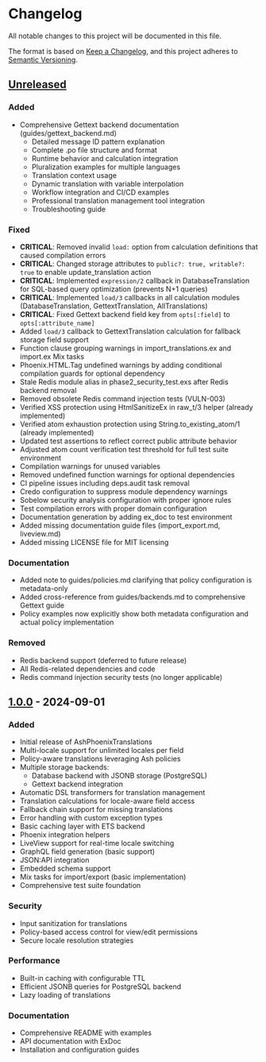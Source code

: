 # Changelog

All notable changes to this project will be documented in this file.

The format is based on [Keep a Changelog](https://keepachangelog.com/en/1.0.0/),
and this project adheres to [Semantic Versioning](https://semver.org/spec/v2.0.0.html).

## [Unreleased]

### Added
- Comprehensive Gettext backend documentation (guides/gettext_backend.md)
  - Detailed message ID pattern explanation
  - Complete .po file structure and format
  - Runtime behavior and calculation integration
  - Pluralization examples for multiple languages
  - Translation context usage
  - Dynamic translation with variable interpolation
  - Workflow integration and CI/CD examples
  - Professional translation management tool integration
  - Troubleshooting guide

### Fixed
- **CRITICAL**: Removed invalid `load:` option from calculation definitions that caused compilation errors
- **CRITICAL**: Changed storage attributes to `public?: true, writable?: true` to enable update_translation action
- **CRITICAL**: Implemented `expression/2` callback in DatabaseTranslation for SQL-based query optimization (prevents N+1 queries)
- **CRITICAL**: Implemented `load/3` callbacks in all calculation modules (DatabaseTranslation, GettextTranslation, AllTranslations)
- **CRITICAL**: Fixed Gettext backend field key from `opts[:field]` to `opts[:attribute_name]`
- Added `load/3` callback to GettextTranslation calculation for fallback storage field support
- Function clause grouping warnings in import_translations.ex and import.ex Mix tasks
- Phoenix.HTML.Tag undefined warnings by adding conditional compilation guards for optional dependency
- Stale Redis module alias in phase2_security_test.exs after Redis backend removal
- Removed obsolete Redis command injection tests (VULN-003)
- Verified XSS protection using HtmlSanitizeEx in raw_t/3 helper (already implemented)
- Verified atom exhaustion protection using String.to_existing_atom/1 (already implemented)
- Updated test assertions to reflect correct public attribute behavior
- Adjusted atom count verification test threshold for full test suite environment
- Compilation warnings for unused variables
- Removed undefined function warnings for optional dependencies
- CI pipeline issues including deps.audit task removal
- Credo configuration to suppress module dependency warnings
- Sobelow security analysis configuration with proper ignore rules
- Test compilation errors with proper domain configuration
- Documentation generation by adding ex_doc to test environment
- Added missing documentation guide files (import_export.md, liveview.md)
- Added missing LICENSE file for MIT licensing

### Documentation
- Added note to guides/policies.md clarifying that policy configuration is metadata-only
- Added cross-reference from guides/backends.md to comprehensive Gettext guide
- Policy examples now explicitly show both metadata configuration and actual policy implementation

### Removed
- Redis backend support (deferred to future release)
- All Redis-related dependencies and code
- Redis command injection security tests (no longer applicable)

## [1.0.0] - 2024-09-01

### Added
- Initial release of AshPhoenixTranslations
- Multi-locale support for unlimited locales per field
- Policy-aware translations leveraging Ash policies
- Multiple storage backends:
  - Database backend with JSONB storage (PostgreSQL)
  - Gettext backend integration
- Automatic DSL transformers for translation management
- Translation calculations for locale-aware field access
- Fallback chain support for missing translations
- Error handling with custom exception types
- Basic caching layer with ETS backend
- Phoenix integration helpers
- LiveView support for real-time locale switching
- GraphQL field generation (basic support)
- JSON:API integration
- Embedded schema support
- Mix tasks for import/export (basic implementation)
- Comprehensive test suite foundation

### Security
- Input sanitization for translations
- Policy-based access control for view/edit permissions
- Secure locale resolution strategies

### Performance
- Built-in caching with configurable TTL
- Efficient JSONB queries for PostgreSQL backend
- Lazy loading of translations

### Documentation
- Comprehensive README with examples
- API documentation with ExDoc
- Installation and configuration guides

[Unreleased]: https://github.com/raul-gracia/ash_phoenix_translations/compare/v1.0.0...HEAD
[1.0.0]: https://github.com/raul-gracia/ash_phoenix_translations/releases/tag/v1.0.0